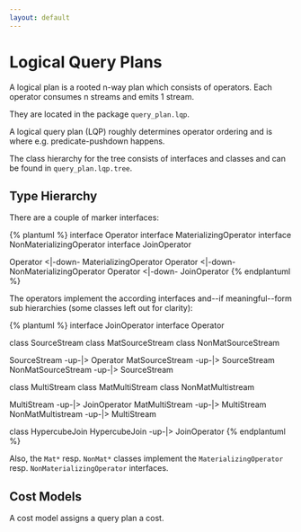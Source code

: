 ```yaml
---
layout: default
---
```


# Logical Query Plans


A logical plan is a rooted n-way plan which consists of operators.
Each operator consumes n streams and emits 1 stream.

They are located in the package `query_plan.lqp`.

A logical query plan (LQP) roughly determines operator ordering and is where e.g. predicate-pushdown happens.

The class hierarchy for the tree consists of interfaces and classes and can be found in `query_plan.lqp.tree`. 

## Type Hierarchy

There are a couple of marker interfaces:

{% plantuml %}
interface Operator
interface MaterializingOperator
interface NonMaterializingOperator
interface JoinOperator

Operator <|-down- MaterializingOperator
Operator <|-down- NonMaterializingOperator
Operator <|-down- JoinOperator
{% endplantuml %}

The operators implement the according interfaces and--if meaningful--form sub hierarchies (some classes left out for clarity):

{% plantuml %}
interface JoinOperator
interface Operator

class SourceStream
class MatSourceStream
class NonMatSourceStream

SourceStream -up-|> Operator
MatSourceStream -up-|> SourceStream
NonMatSourceStream -up-|> SourceStream

class MultiStream
class MatMultiStream
class NonMatMultistream

MultiStream -up-|> JoinOperator
MatMultiStream -up-|> MultiStream
NonMatMultistream -up-|> MultiStream

class HypercubeJoin
HypercubeJoin -up-|> JoinOperator
{% endplantuml %}

Also, the `Mat*` resp. `NonMat*` classes implement the `MaterializingOperator` resp. `NonMaterializingOperator` interfaces.


## Cost Models

A cost model assigns a query plan a cost.



